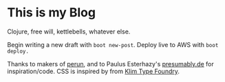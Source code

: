# This is my Blog

Clojure, free will, kettlebells, whatever else.

Begin writing a new draft with `boot new-post`. Deploy live to AWS with `boot
deploy.`

Thanks to makers of [perun](perun.io), and to Paulus
Esterhazy's [presumably.de](presumably.de) for inspiration/code. CSS is inspired by
from [Klim Type Foundry](klim.co.nz).
